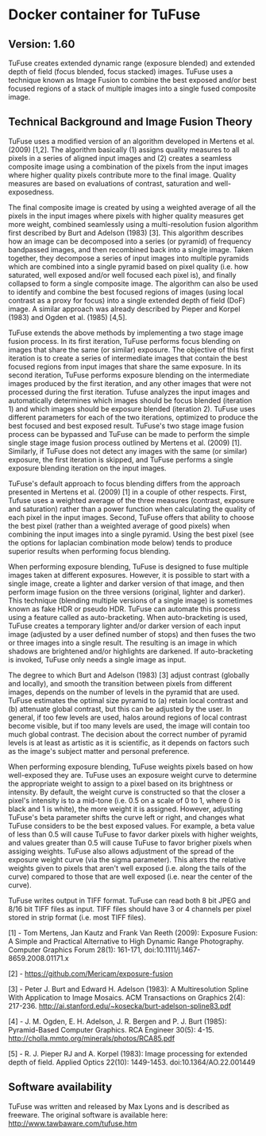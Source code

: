 # Docker container for TuFuse
## Version: 1.60

TuFuse creates extended dynamic range (exposure blended) and extended depth of field (focus blended, focus stacked) images. TuFuse uses a technique known as Image Fusion to combine the best exposed and/or best focused regions of a stack of multiple images into a single fused composite image.

## Technical Background and Image Fusion Theory

TuFuse uses a modified version of an algorithm developed in Mertens et al. (2009) [1,2]. The algorithm basically (1) assigns quality measures to all pixels in a series of aligned input images and (2) creates a seamless composite image using a combination of the pixels from the input images where higher quality pixels contribute more to the final image. Quality measures are based on evaluations of contrast, saturation and well-exposedness.

The final composite image is created by using a weighted average of all the pixels in the input images where pixels with higher quality measures get more weight, combined seamlessly using a multi-resolution fusion algorithm first described by Burt and Adelson (1983) [3]. This algorithm describes how an image can be decomposed into a series (or pyramid) of frequency bandpassed images, and then recombined back into a single image. Taken together, they decompose a series of input images into multiple pyramids which are combined into a single pyramid based on pixel quality (i.e. how saturated, well exposed and/or well focused each pixel is), and finally collapsed to form a single composite image. The algorithm can also be used to identify and combine the best focused regions of images (using local contrast as a proxy for focus) into a single extended depth of field (DoF) image. A similar approach was already described by Pieper and Korpel (1983) and Ogden et al. (1985) [4,5].

TuFuse extends the above methods by implementing a two stage image fusion process. In its first iteration, TuFuse performs focus blending on images that share the same (or similar) exposure. The objective of this first iteration is to create a series of intermediate images that contain the best focused regions from input images that share the same exposure. In its second iteration, TuFuse performs exposure blending on the intermediate images produced by the first iteration, and any other images that were not processed during the first iteration. Tufuse analyzes the input images and automatically determines which images should be focus blended (iteration 1) and which images should be exposure blended (iteration 2). TuFuse uses different parameters for each of the two iterations, optimized to produce the best focused and best exposed result. TuFuse's two stage image fusion process can be bypassed and TuFuse can be made to perform the simple single stage image fusion process outlined by Mertens et al. (2009) [1]. Similarly, if TuFuse does not detect any images with the same (or similar) exposure, the first iteration is skipped, and TuFuse performs a single exposure blending iteration on the input images.

TuFuse's default approach to focus blending differs from the approach presented in Mertens et al. (2009) [1] in a couple of other respects. First, Tufuse uses a weighted average of the three measures (contrast, exposure and saturation) rather than a power function when calculating the quality of each pixel in the input images. Second, TuFuse offers that ability to choose the best pixel (rather than a weighted average of good pixels) when combining the input images into a single pyramid. Using the best pixel (see the options for laplacian combination mode below) tends to produce superior results when performing focus blending.

When performing exposure blending, TuFuse is designed to fuse multiple images taken at different exposures. However, it is possible to start with a single image, create a lighter and darker version of that image, and then perform image fusion on the three versions (original, lighter and darker). This technique (blending multiple versions of a single image) is sometimes known as fake HDR or pseudo HDR. TuFuse can automate this process using a feature called as auto-bracketing. When auto-bracketing is used, TuFuse creates a temporary lighter and/or darker version of each input image (adjusted by a user defined number of stops) and then fuses the two or three images into a single result. The resulting is an image in which shadows are brightened and/or highlights are darkened. If auto-bracketing is invoked, TuFuse only needs a single image as input.

The degree to which Burt and Adelson (1983) [3] adjust contrast (globally and locally), and smooth the transition between pixels from different images, depends on the number of levels in the pyramid that are used. TuFuse estimates the optimal size pyramid to (a) retain local contrast and (b) attenuate global contrast, but this can be adjusted by the user. In general, if too few levels are used, halos around regions of local contrast become visible, but if too many levels are used, the image will contain too much global contrast. The decision about the correct number of pyramid levels is at least as artistic as it is scientific, as it depends on factors such as the image's subject matter and personal preference.

When performing exposure blending, TuFuse weights pixels based on how well-exposed they are. TuFuse uses an exposure weight curve to determine the appropriate weight to assign to a pixel based on its brightness or intensity. By default, the weight curve is constructed so that the closer a pixel's intensity is to a mid-tone (i.e. 0.5 on a scale of 0 to 1, where 0 is black and 1 is white), the more weight it is assigned. However, adjusting TuFuse's beta parameter shifts the curve left or right, and changes what TuFuse considers to be the best exposed values. For example, a beta value of less than 0.5 will cause TuFuse to favor darker pixels with higher weights, and values greater than 0.5 will cause TuFuse to favor brigher pixels when assiging weights. TuFuse also allows adjustment of the spread of the exposure weight curve (via the sigma parameter). This alters the relative weights given to pixels that aren't well exposed (i.e. along the tails of the curve) compared to those that are well exposed (i.e. near the center of the curve).

TuFuse writes output in TIFF format. TuFuse can read both 8 bit JPEG and 8/16 bit TIFF files as input. TIFF files should have 3 or 4 channels per pixel stored in strip format (i.e. most TIFF files).

[1] - Tom Mertens, Jan Kautz and Frank Van Reeth (2009): Exposure Fusion: A Simple and Practical Alternative to High Dynamic Range Photography. Computer Graphics Forum 28(1): 161-171, doi:10.1111/j.1467-8659.2008.01171.x

[2] - https://github.com/Mericam/exposure-fusion

[3] - Peter J. Burt and Edward H. Adelson (1983): A Multiresolution Spline With Application to Image Mosaics. ACM Transactions on Graphics 2(4): 217-236. http://ai.stanford.edu/~kosecka/burt-adelson-spline83.pdf

[4] - J. M. Ogden, E. H. Adelson, J. R. Bergen and P. J. Burt (1985): Pyramid-Based Computer Graphics. RCA Engineer 30(5): 4-15. http://cholla.mmto.org/minerals/photos/RCA85.pdf

[5] - R. J. Pieper RJ and A. Korpel (1983): Image processing for extended depth of field. Applied Optics 22(10): 1449-1453. doi:10.1364/AO.22.001449

## Software availability
TuFuse was written and released by Max Lyons and is described as freeware. The original software is available here: http://www.tawbaware.com/tufuse.htm

